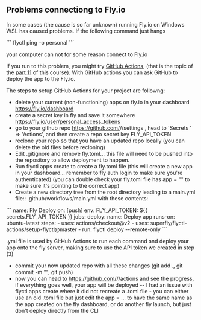 ## Problems connectiong to Fly.io

In some cases (the cause is so far unknown) running Fly.io on Windows WSL has caused problems. If the following command just hangs

´´´
flyctl ping -o personal
´´´

your computer can not for some reason connect to Fly.io

If you run to this problem, you might try [GitHub Actions](https://fly.io/docs/app-guides/continuous-deployment-with-github-actions/), (that is the topic of the [part 11](https://fullstackopen.com/en/part11) of this course). With GitHub actions you can ask GitHub to deploy the app to the Fly.io.

The steps to setup GitHub Actions for your project are followng:

- delete your current (non-functioning) apps on fly.io in your dashboard https://fly.io/dashboard
- create a secret key in fly and save it somewhere https://fly.io/user/personal_access_tokens
- go to your github repo https://github.com/<yourGitAccount>/<yourRepoName>/settings , head to 'Secrets ' => 'Actions', and then create a repo secret key FLY_API_TOKEN 
- reclone your repo so that you have an updated repo locally (you can delete the old files before recloning)
- Edit .gitignore and remove fly.toml... this file will need to be pushed into the repository to allow deployment to happen.
- Run flyctl apps create to create a fly.toml file (this will create a new app in your dashboard... remember to fly auth login to make sure you're authenticated) 
(you can double check your fly.toml file has app = "<your app name on the dashboard>" to make sure it's pointing to the correct app)
- Create a new directory tree from the root directory leading to a main.yml file::  .github/workflows/main.yml with these contents: 

´´´
name: Fly Deploy
on: [push]
env:
  FLY_API_TOKEN: ${{ secrets.FLY_API_TOKEN }}
jobs:
  deploy:
      name: Deploy app
      runs-on: ubuntu-latest
      steps:
        - uses: actions/checkout@v2
        - uses: superfly/flyctl-actions/setup-flyctl@master
        - run: flyctl deploy --remote-only
´´´
  
.yml file is used by GitHub Actions to run each command and deploy your app onto the fly server, making sure to use the API token we created in step (3) 

- commit your now updated repo with all these changes (git add .,  git commit -m "<commit msg>", git push)
- now you can head to https://github.com/<yourGitAccount>/<yourRepoName>/actions and see the progress, if everything goes well, your app will be deployed
-- I had an issue with flyctl apps create where it did not recreate a .toml file - you can either use an old .toml file but just edit the app = ... to have the same name as the app created on the fly dashboard, or do another fly launch, but just don't deploy directly from the CLI
